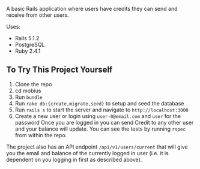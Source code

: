 A basic Rails application where users have credits they can send and receive from other users.

Uses:
* Rails 5.1.2
* PostgreSQL
* Ruby 2.4.1

## To Try This Project Yourself

1. Clone the repo
2. cd mobius
3. Run `bundle`
4. Run `rake db:{create,migrate,seed}` to setup and seed the database
5. Run `rails s` to start the server and navigate to `http://localhost:3000`
6. Create a new user or login using `user-0@email.com` and `user` for the password
Once you are logged in you can send Credit to any other user and your balance will update.
You can see the tests by running `rspec` from within the repo.

The project also has an API endpoint `/api/v1/users/current` that will give you the email and balance of the currently logged in user (i.e. it is dependent on you logging in first as described above).


